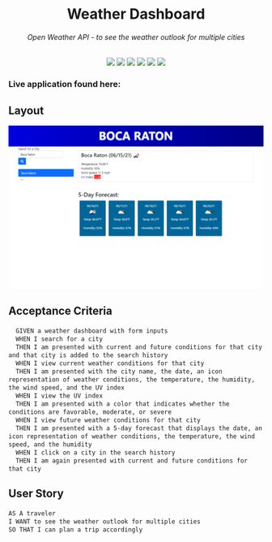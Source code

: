 <h1 align="center">Weather Dashboard</h1>
<h6 align="center">Open Weather API - to see the weather outlook for multiple cities</h6>
<p align="center">
    <img src="https://img.shields.io/badge/jQuery-blue"  />
    <img src="https://img.shields.io/badge/Javascript-yellow" />
    <img src="https://img.shields.io/badge/Bootstrap-purple" >
    <img src="https://img.shields.io/badge/HTML5-red" />
    <img src="https://img.shields.io/badge/Moment.js-green" />
    <img src="https://img.shields.io/badge/OpenWeather%20API-orange" />
</p>
<h3> Live application found here: <a src="https://hugh-bowie.github.io/weather-dashboard" /></h3>
<h2>Layout</h2>

<img src="https://github.com/hugh-bowie/weather-dashboard/blob/main/weather-dashboard.PNG">

## Acceptance Criteria

```
  GIVEN a weather dashboard with form inputs
  WHEN I search for a city
  THEN I am presented with current and future conditions for that city and that city is added to the search history
  WHEN I view current weather conditions for that city
  THEN I am presented with the city name, the date, an icon representation of weather conditions, the temperature, the humidity, the wind speed, and the UV index
  WHEN I view the UV index
  THEN I am presented with a color that indicates whether the conditions are favorable, moderate, or severe
  WHEN I view future weather conditions for that city
  THEN I am presented with a 5-day forecast that displays the date, an icon representation of weather conditions, the temperature, the wind speed, and the humidity
  WHEN I click on a city in the search history
  THEN I am again presented with current and future conditions for that city
```
## User Story

```
AS A traveler
I WANT to see the weather outlook for multiple cities
SO THAT I can plan a trip accordingly
```
